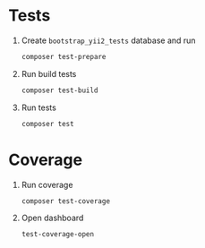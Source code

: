 # Tests

1. Create `bootstrap_yii2_tests` database and run

   ```sh
   composer test-prepare
   ```

2. Run build tests

   ```sh
   composer test-build
   ```

3. Run tests

   ```sh
   composer test
   ```

# Coverage

1. Run coverage

   ```sh
   composer test-coverage
   ```

1. Open dashboard

   ```sh
   test-coverage-open
   ```
